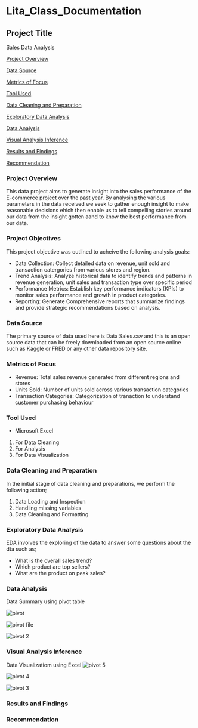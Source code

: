 # Lita_Class_Documentation

## Project Title
Sales Data Analysis

[Project Overview](#project-overview)

[Data Source](#data-source)

[Metrics of Focus](#metrics-of-focus)

[Tool Used](#tool-used)

[Data Cleaning and Preparation](#data-cleaning-and-preparation)

[Exploratory Data Analysis](#exploratory-data-analysis)

[Data Analysis](#data-analysis)

[Visual Analysis Inference](#visual-analysis-inference)

[Results and Findings](#results-and-findings)

[Recommendation](#recommendation)


### Project Overview

This data project aims to generate insight into the sales performance of the E-commerce project over the past year. By analysing the various parameters in the data received we seek to gather enough insight to make reasonable decisions ehich then enable us to tell compelling stories around our data from the insight gotten aand to know the best performance from our data.


### Project Objectives

This project objective was outlined to acheive the following analysis goals:
- Data Collection: Collect detailed data on revenue, unit sold and transaction catergories from various stores and region.
- Trend Analysis: Analyze historical data to identify trends and patterns in revenue generation, unit sales and transaction type over specific period
- Performance Metrics: Establish key performance indicators (KPIs) to monitor sales performance and growth in product categories.
- Reporting: Generate Comprehensive reports that summarize findings and provide strategic recommendations based on analysis.


### Data Source

The primary source of data used here is Data Sales.csv and this is an open source data that can be freely downloaded from an open source online such as Kaggle or FRED or any other data repository site.


### Metrics of Focus

- Revenue: Total sales revenue generated from different regions and stores
- Units Sold: Number of units sold across various transaction categories
- Transaction Categories: Categorization of tranaction to understand customer purchasing behaviour


### Tool Used

- Microsoft Excel
1. For Data Cleaning
2. For Analysis
3. For Data Visualization


### Data Cleaning and Preparation

In the initial stage of data cleaning and preparations, we perform the following action;
1. Data Loading and Inspection
2. Handling missing variables
3. Data Cleaning and Formatting


### Exploratory Data Analysis

EDA involves the exploring of the data to answer some questions about the dta such as;
- What is the overall sales trend?
- Which product are top sellers?
- What are the product on peak sales?


### Data Analysis 

Data Summary using pivot table

![pivot](https://github.com/user-attachments/assets/bd848742-e9c0-48bf-8ed5-3b10aeaccc63)

![pivot file](https://github.com/user-attachments/assets/4509bdc1-0772-4431-a152-4dc7e9b9742c)

![pivot 2](https://github.com/user-attachments/assets/6602bb0e-685e-4b18-a488-c8d18fbcc98d)


### Visual Analysis Inference

Data Visualizatiom using Excel
![pivot 5](https://github.com/user-attachments/assets/4b1c2c6f-4bd8-46fa-b38e-9954a50a2f21)

![pivot 4](https://github.com/user-attachments/assets/e75c256f-f2a9-40ae-9766-4100b9a17951)

![pivot 3](https://github.com/user-attachments/assets/b26042f2-b474-4d0b-ae24-b466858146e4)


### Results and Findings

### Recommendation





